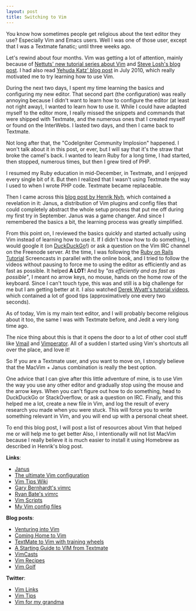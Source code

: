 ```yaml
---
layout: post
title: Switching to Vim
---
```


You know how sometimes people get religious about the text editor they use? Especially Vim and Emacs users. Well I was one of those user, except that I was a Textmate fanatic; until three weeks ago.

Let's rewind about four months. Vim was getting a lot of attention, mainly because of [Nettuts' new tutorial series about Vim][2] and [Steve Losh's blog post][1]. I had also read [Yehuda Katz' blog post](http://yehudakatz.com/2010/07/29/everyone-who-tried-to-convince-me-to-use-vim-was-wrong/) in July 2010, which really
motivated me to try learning how to use Vim.

During the next two days, I spent my time learning the basics and configuring my new editor. That second part (the configuration) was really annoying because I didn't want to learn how to configure the editor (at least not right away), I wanted to learn how to use it. While I could have adapted myself to the editor more, I really missed the snippets and commands that were shipped with Textmate, and the numerous ones that I created myself or found on the InterWebs. I lasted two days, and then I came back to Textmate.

Not long after that, the "CodeIgniter Community Implosion" happened. I won't talk about it in this post, or ever, but I will say that it's the straw that broke the camel's back. I wanted to learn Ruby for a long time, I had started, then stopped, numerous times, but then I grew tired of PHP.

I resumed my Ruby education in mid-December, in Textmate, and I enjoyed every single bit of it. But then I realized that I wasn't using Textmate the way I used to when I wrote PHP code. Textmate became replaceable.

Then I came across this [blog post by Henrik Nyh][3], which contained a revelation in it: Janus, a distribution of Vim plugins and config files that could completely abstract the whole setup process that put me off during my first try in September. Janus was a game changer. And since I remembered the basics a bit, the learning process was greatly simplified.

From this point on, I reviewed the basics quickly and started actually using Vim instead of learning how to use it. If I didn't know how to do something, I would google it (on [DuckDuckGo](http://duckduckgo.com)!) or ask a question on the Vim IRC channel on the Freenode server. At the time, I was following the [Ruby on Rails Tutorial][4] Screencasts in parallel with the online book, and I tried to follow the videos without pausing to force me to using the editor as efficiently and as fast as possible. It helped **A LOT**! And by *"as efficiently and as fast as possible"*, I meant no arrow keys, no mouse, hands on the home row of the keyboard. Since I can't touch type, this was and still is a big challenge for me but I am getting better at it. I also watched [Derek Wyatt's tutorial videos][5], which contained a lot of good tips (approximatively one every two seconds).

As of today, Vim is my main text editor, and I will probably become religious about it too, the same I was with Textmate before, and Jedit a very long time ago.

The nice thing about this is that it opens the door to a lot of other cool stuff like [Vmail](http://danielchoi.com/software/vmail.html) and [Vimperator](http://vimperator.org/vimperator). All of a sudden I started using Vim's shortcuts all over the place, and love it!

So If you are a Textmate user, and you want to move on, I strongly believe that the MacVim + Janus combination is really the best option.

One advice that I can give after this little adventure of mine, is to
use Vim the way you use any other editor and gradually stop using the
mouse and the arrow keys. When you can't figure out how to do something,
head to DuckDuckGo or StackOverflow, or ask a question on IRC. Finally,
and this helped me a lot, create a new file in Vim, and log the result
of every research you made when you were stuck. This will force you to
write something relevant in Vim, and you will end up with a personal
cheat sheet.

To end this blog post, I will post a list of resources about Vim that helped me or will help me to get better Also, I intentionally will not list MacVim because I really believe it is much easier to install it using Homebrew as described in Henrik's blog post.

**Links**:

- [Janus](https://github.com/carlhuda/janus)
- [The ultimate Vim configuration](http://amix.dk/vim/vimrc.html)
- [Vim Tips Wiki](http://vim.wikia.com/wiki/Vim_Tips_Wiki)
- [Gary Bernhardt's vimrc](https://github.com/garybernhardt/dotfiles/blob/master/.vimrc)
- [Ryan Bate's vimrc](https://github.com/ryanb/dotfiles/blob/master/vimrc)
- [Vim Scripts](http://www.vim.org/scripts/index.php)
- [My Vim config files](https://gist.github.com/810962)

**Blog posts**:

- [Venturing into Vim][2]
- [Coming Home to Vim][1]
- [TextMate to Vim with training wheels][3]
- [A Starting Guide to VIM from Textmate](http://blog.danielfischer.com/2010/11/19/a-starting-guide-to-vim-from-textmate/)
- [VimCasts](http://vimcasts.org/)
- [Vim Recipes](http://vim.runpaint.org/)
- [Vim Golf](http://vimgolf.com/)

**Twitter**:

- [Vim Links](http://twitter.com/#!/VimLinks)
- [Vim Tips](http://twitter.com/#!/vimtips)
- [Vim for my grandma](http://twitter.com/#!/vcotwdorso)

[2]: http://net.tutsplus.com/tutorials/other/venturing-into-vim-new-premium-video-series/ "Venturing into Vim"
[1]: http://stevelosh.com/blog/2010/09/coming-home-to-vim "Coming Home to Vim"
[3]: http://henrik.nyh.se/2011/01/textmate-to-vim-with-training-wheels "TextMate to Vim with training wheels"
[4]: http://railstutorial.org/ "Ruby on Rails tutorial"
[5]: http://www.derekwyatt.org/vim/vim-tutorial-videos/ "Vim Tutorial Videos by Derek Wyatt"
